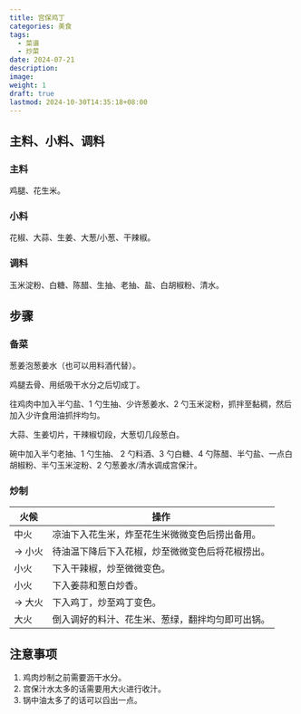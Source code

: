 ```yaml
---
title: 宫保鸡丁
categories: 美食
tags:
  - 菜谱
  - 炒菜
date: 2024-07-21
description: 
image: 
weight: 1
draft: true
lastmod: 2024-10-30T14:35:18+08:00
---
```

## 主料、小料、调料

### 主料

鸡腿、花生米。

### 小料

花椒、大蒜、生姜、大葱/小葱、干辣椒。

### 调料

玉米淀粉、白糖、陈醋、生抽、老抽、盐、白胡椒粉、清水。

## 步骤

### 备菜

葱姜泡葱姜水（也可以用料酒代替）。

鸡腿去骨、用纸吸干水分之后切成丁。

往鸡肉中加入半勺盐、1 勺生抽、少许葱姜水、2 勺玉米淀粉，抓拌至黏稠，然后加入少许食用油抓拌均匀。

大蒜、生姜切片，干辣椒切段，大葱切几段葱白。

碗中加入半勺老抽、1 勺生抽、 2 勺料酒、3 勺白糖、4 勺陈醋、半勺盐、一点白胡椒粉、半勺玉米淀粉、2 勺葱姜水/清水调成宫保汁。

### 炒制

| 火候    | 操作                       |
| ----- | ------------------------ |
| 中火    | 凉油下入花生米，炸至花生米微微变色后捞出备用。  |
| -> 小火 | 待油温下降后下入花椒，炒至微微变色后将花椒捞出。 |
| 小火    | 下入干辣椒，炒至微微变色。            |
| 小火    | 下入姜蒜和葱白炒香。               |
| -> 大火 | 下入鸡丁，炒至鸡丁变色。             |
| 大火    | 倒入调好的料汁、花生米、葱绿，翻拌均匀即可出锅。 |

## 注意事项

1. 鸡肉炒制之前需要沥干水分。
2. 宫保汁水太多的话需要用大火进行收汁。
3. 锅中油太多了的话可以舀出一点。